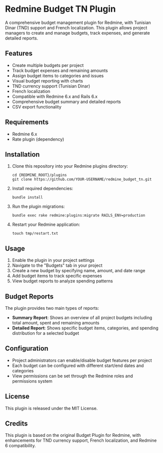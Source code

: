 # Redmine Budget TN Plugin

A comprehensive budget management plugin for Redmine, with Tunisian Dinar (TND) support and French localization. This plugin allows project managers to create and manage budgets, track expenses, and generate detailed reports.

## Features

- Create multiple budgets per project
- Track budget expenses and remaining amounts
- Assign budget items to categories and issues
- Visual budget reporting with charts
- TND currency support (Tunisian Dinar)
- French localization
- Compatible with Redmine 6.x and Rails 6.x
- Comprehensive budget summary and detailed reports
- CSV export functionality

## Requirements

- Redmine 6.x
- Rate plugin (dependency)

## Installation

1. Clone this repository into your Redmine plugins directory:
   ```
   cd {REDMINE_ROOT}/plugins
   git clone https://github.com/YOUR-USERNAME/redmine_budget_tn.git
   ```

2. Install required dependencies:
   ```
   bundle install
   ```

3. Run the plugin migrations:
   ```
   bundle exec rake redmine:plugins:migrate RAILS_ENV=production
   ```

4. Restart your Redmine application:
   ```
   touch tmp/restart.txt
   ```

## Usage

1. Enable the plugin in your project settings
2. Navigate to the "Budgets" tab in your project
3. Create a new budget by specifying name, amount, and date range
4. Add budget items to track specific expenses 
5. View budget reports to analyze spending patterns

## Budget Reports

The plugin provides two main types of reports:

- **Summary Report**: Shows an overview of all project budgets including total amount, spent and remaining amounts
- **Detailed Report**: Shows specific budget items, categories, and spending distribution for a selected budget

## Configuration

- Project administrators can enable/disable budget features per project
- Each budget can be configured with different start/end dates and categories
- View permissions can be set through the Redmine roles and permissions system

## License

This plugin is released under the MIT License.

## Credits

This plugin is based on the original Budget Plugin for Redmine, with enhancements for TND currency support, French localization, and Redmine 6 compatibility. 